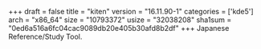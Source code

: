 +++
draft = false
title = "kiten"
version = "16.11.90-1"
categories = ['kde5']
arch = "x86_64"
size = "10793372"
usize = "32038208"
sha1sum = "0ed6a516a6fc04cac9089db20e405b30afd8b2df"
+++
Japanese Reference/Study Tool.